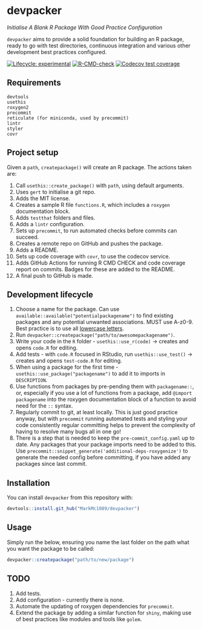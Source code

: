 
# devpacker

_Initialise A Blank R Package With Good Practice Configuration_

`devpacker` aims to provide a solid foundation for building an R package, ready to go with test directories, continuous integration and various other development best practices configured.

<!-- badges: start -->
[![Lifecycle: experimental](https://img.shields.io/badge/lifecycle-experimental-orange.svg)](https://lifecycle.r-lib.org/articles/stages.html#experimental)
[![R-CMD-check](https://github.com/MarkMc1089/devpacker/workflows/R-CMD-check/badge.svg)](https://github.com/MarkMc1089/devpacker/actions)
[![Codecov test coverage](https://codecov.io/gh/MarkMc1089/devpacker/branch/master/graph/badge.svg)](https://codecov.io/gh/MarkMc1089/devpacker?branch=master)
<!-- badges: end -->

## Requirements
```
devtools
usethis
roxygen2
precommit
reticulate (for miniconda, used by precommit)
lintr
styler
covr
```

## Project setup

Given a `path`, `createpackage()` will create an R package. The actions taken are:

1. Call `usethis::create_package()` with `path`, using default arguments.
2. Uses `gert` to initialise a git repo.
3. Adds the MIT license.
4. Creates a sample R file `functions.R`, which includes a `roxygen` documentation block.
5. Adds `testthat` folders and files.
6. Adds a `lintr` configuration.
7. Sets up `precommit`, to run automated checks before commits can succeed.
8. Creates a remote repo on GitHub and pushes the package.
9. Adds a README.
10. Sets up code coverage with `covr`, to use the codecov service.
11. Adds GitHub Actions for running R CMD CHECK and code coverage report on commits. Badges for these are added to the README.
12. A final push to GitHub is made.

## Development lifecycle

1. Choose a name for the package. Can use `available::available("potentialpackagename")` to find existing packages and any potential unwanted associations. MUST use A-z0-9. Best practice is to use all [lowercase letters](https://r-pkgs.org/workflows101.html#naming).
2. Run `devpacker::createpackage("path/to/awesomepackagename")`.
3. Write your code in the `R` folder - `usethis::use_r(code)` -> creates and opens `code.R` for editing.
4. Add tests - with `code.R` focused in RStudio, run `usethis::use_test()` -> creates and opens `test-code.R` for editing.
5. When using a package for the first time - `usethis::use_package("packagename")` to add it to imports in `DESCRIPTION`.
6. Use functions from packages by pre-pending them with `packagename::`, or, especially if you use a lot of functions from a package, add `@import packagename` into the roxygen documentation block of a function to avoid need for the `::` syntax.
7. Regularly commit to git, at least locally. This is just good practice anyway, but with `precommit` running automated tests and styling your code consistently regular committing helps to prevent the complexity of having to resolve many bugs all in one go!
8. There is a step that is needed to keep the `pre-commit_config.yaml` up to date. Any packages that your package imports need to be added to this. Use `precommit::snippet_generate('additional-deps-roxygenize')` to generate the needed config before committing, if you have added any packages since last commit.

## Installation

You can install `devpacker` from this repository with:

``` r
devtools::install.git_hub("MarkMc1089/devpacker")
```

## Usage

Simply run the below, ensuring you name the last folder on the path what you want the package to be called:

``` r
devpacker::createpackage("path/to/new/package")
```

## TODO

1. Add tests.
2. Add configuration - currently there is none.
3. Automate the updating of roxygen dependencies for `precommit`.
4. Extend the package by adding a similar function for `shiny`, making use of best practices like modules and tools like `golem`.


